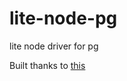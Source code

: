 # lite-node-pg
lite node driver for pg


Built thanks to [this](https://medium.com/@asayechemeda/communicating-with-postgresql-database-using-tcp-sockets-dcb4c2cd49c5)
